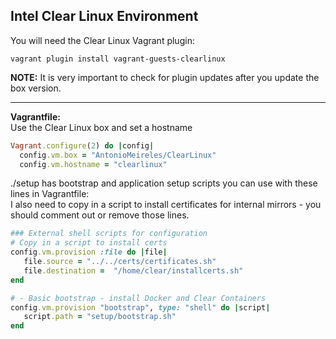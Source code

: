## Intel Clear Linux Environment

You will need the Clear Linux Vagrant plugin:

````shell
vagrant plugin install vagrant-guests-clearlinux
````

**NOTE:** It is very important to check for plugin updates after you update the box version.

- - - 
**Vagrantfile:**<br/>
Use the Clear Linux box and set a hostname

````ruby
Vagrant.configure(2) do |config|
  config.vm.box = "AntonioMeireles/ClearLinux"
  config.vm.hostname = "clearlinux"
````

./setup has bootstrap and application setup scripts you can use with these lines in Vagrantfile:<br/>
I also need to copy in a script to install certificates for internal mirrors - you should comment out or remove those lines.

````ruby
### External shell scripts for configuration
# Copy in a script to install certs
config.vm.provision :file do |file|
   file.source = "../../certs/certificates.sh" 
   file.destination =  "/home/clear/installcerts.sh"
end  

# - Basic bootstrap - install Docker and Clear Containers
config.vm.provision "bootstrap", type: "shell" do |script|
   script.path = "setup/bootstrap.sh"
end
````
